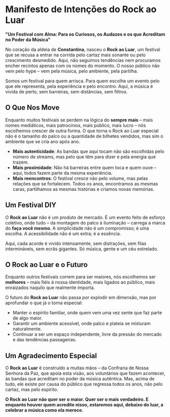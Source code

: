# Manifesto de Intenções do Rock ao Luar  

**"Um Festival com Alma: Para os Curiosos, os Audazes e os que Acreditam no Poder da Música"**  

No coração da aldeia de **Constantina**, nasceu o **Rock ao Luar**, um festival que se recusa a entrar na corrida pelo cartaz mais sonante ou pelo crescimento desmedido. Aqui, não seguimos tendências nem procuramos encher recintos apenas com os nomes do momento. O nosso público não vem pelo hype – vem pela música, pelo ambiente, pela partilha.  

Somos um festival para quem arrisca. Para quem escolhe um evento pelo que ele representa, pela experiência e pelo encontro. Aqui, a música é vivida de perto, sem barreiras, sem distâncias, sem filtros.  

## O Que Nos Move  
Enquanto muitos festivais se perdem na lógica do **sempre mais** – mais nomes mediáticos, mais patrocínios, mais público, mais lucro – nós escolhemos crescer de outra forma. O que torna o Rock ao Luar especial não é o tamanho do palco ou a quantidade de bilhetes vendidos, mas sim o ambiente que se cria ano após ano.  

- **Mais autenticidade**: As bandas que aqui tocam não são escolhidas pelo número de streams, mas pelo que têm para dizer e pela energia que trazem.  
- **Mais proximidade**: Não há barreiras entre quem toca e quem ouve – aqui, todos fazem parte da mesma experiência.  
- **Mais reencontros**: O festival cresce não pelo volume, mas pelas relações que se fortalecem. Todos os anos, encontramos as mesmas caras, partilhamos as mesmas histórias e criamos novas memórias.  

## Um Festival DIY  
O **Rock ao Luar** não é um produto de mercado. É um evento feito de esforço coletivo, onde tudo – da montagem do palco à iluminação – carrega a marca do **faça você mesmo**. A simplicidade não é um compromisso; é uma escolha. A acessibilidade não é um extra; é a essência.  

Aqui, cada acorde é vivido intensamente, sem distrações, sem filas intermináveis, sem ecrãs gigantes. Só música, gente e um céu estrelado.  

## O Rock ao Luar e o Futuro  
Enquanto outros festivais correm para ser maiores, nós escolhemos ser **melhores** – mais fiéis à nossa identidade, mais ligados ao público, mais enraizados naquilo que realmente importa.  

O futuro do **Rock ao Luar** não passa por explodir em dimensão, mas por aprofundar o que já o torna especial:  
- Manter o espírito familiar, onde quem vem uma vez sente que faz parte de algo maior.  
- Garantir um ambiente acessível, onde palco e plateia se misturam naturalmente.  
- Continuar a ser um espaço independente, livre da pressão do mercado e das tendências passageiras.  

## Um Agradecimento Especial  
O **Rock ao Luar** é construído a muitas mãos – da Confraria de Nossa Senhora da Paz, que apoia esta visão, aos voluntários que fazem acontecer, às bandas que acreditam no poder da música autêntica. Mas, acima de tudo, ele existe por causa do público que regressa todos os anos, não pelo cartaz, mas pelo espírito.  

**O Rock ao Luar não quer ser o maior. Quer ser o mais verdadeiro. E enquanto houver quem acredite nisso, estaremos aqui, debaixo do luar, a celebrar a música como ela merece.**  
